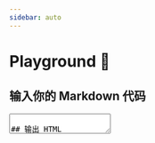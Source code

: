 ```yaml
---
sidebar: auto
---
```


# Playground :running:

## 输入你的 Markdown 代码

<textarea
  class="markdown-input"
  placeholder="在这里输入你的 Markdown 代码"
  :rows="rows"
  v-model="markdownText"
/>

## 输出 HTML

<section class="markdown-output">
  <VueShowdown
    :markdown="markdownText"
    :options="options"
    :vue-template="props.vueTemplate"/>
</section>

## 设置 vue-showdown props

<ul class="vue-showdown-props">
  <li
    v-for="prop in Object.keys(props)"
    :key="prop"
  >
    <span>{{ prop }}</span>
    <input
      v-model="props[prop]"
      :type="typeof props[prop] === 'boolean' ? 'checkbox' : 'text'">
  </li>
</ul>

## 设置 showdown options

<ul class="showdown-options">
  <li v-for="opt in Object.keys(options)">
    <span>{{ opt }}</span>
    <input
      v-model="options[opt]"
      :type="typeof options[opt] === 'boolean' ? 'checkbox' : 'text'">
  </li>
</ul>

<script setup>
import { computed, reactive, ref } from 'vue'

const markdownText = ref(`\
### Hello, Vue Showdown! :tada:

输入你的 Markdown 代码，立即得到相应的 HTML！

开启下面的 \`emoji\` 选项，启用 emoji 解析！ :smile:

开启下面的 \`vueTemplate\` Prop，启用 Vue 模板解析！

<span v-for="n in 5" :key="n" v-text="n"/>`)

const props = reactive({
  vueTemplate: false,
})

const options = reactive({
  omitExtraWLInCodeBlocks: false,
  noHeaderId: false,
  prefixHeaderId: false,
  rawPrefixHeaderId: false,
  ghCompatibleHeaderId: false,
  rawHeaderId: false,
  headerLevelStart: false,
  parseImgDimensions: false,
  simplifiedAutoLink: false,
  excludeTrailingPunctuationFromURLs: false,
  literalMidWordUnderscores: false,
  literalMidWordAsterisks: false,
  strikethrough: false,
  tables: false,
  tablesHeaderId: false,
  ghCodeBlocks: true,
  tasklists: false,
  smoothLivePreview: false,
  smartIndentationFix: false,
  disableForced4SpacesIndentedSublists: false,
  simpleLineBreaks: false,
  requireSpaceBeforeHeadingText: false,
  ghMentions: false,
  ghMentionsLink: 'https://github.com/{u}',
  encodeEmails: true,
  openLinksInNewWindow: false,
  backslashEscapesHTMLTags: false,
  emoji: false,
  underline: false,
  ellipsis: true,
  completeHTMLDocument: false,
  metadata: false,
  splitAdjacentBlockquotes: false,
})

const contentRows = computed(() => markdownText.value.split('\n').length - 1)

const rows = computed(() => contentRows.value < 3 ? 5 : contentRows.value + 2)
</script>
